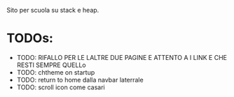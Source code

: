 Sito per scuola su stack e heap.

# TODOs:

- TODO: RIFALLO PER LE LALTRE DUE PAGINE E ATTENTO A I LINK E CHE RESTI SEMPRE QUELLo
- TODO: chtheme on startup
- TODO: return to home dalla navbar laterrale
- TODO: scroll icon come casari
